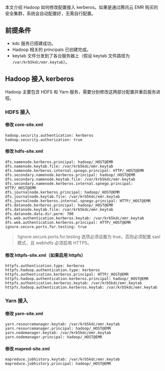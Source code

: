 本文介绍 Hadoop 如何修改配置接入 kerberos。如果是通过腾讯云 EMR 购买的安全集群，系统会自动配置好，无需自行配置。

## 前提条件
- kdc 服务已搭建成功。
- Hadoop 相关的 principals 已创建完成。
- keytab 文件分发到了各台服务器上（假设 keytab 文件路径为 `/var/krb5kdc/emr.keytab`）。

## Hadoop 接入 kerberos
Hadoop 主要包含 HDFS 和 Yarn 服务，需要分别修改这两部分配置并重启服务进程。

### HDFS 接入
#### 修改 core-site.xml
```properties
hadoop.security.authentication: kerberos
hadoop.security.authorization: true
```

#### 修改 hdfs-site.xml
```properties
dfs.namenode.kerberos.principal: hadoop/_HOST@EMR
dfs.namenode.keytab.file: /var/krb5kdc/emr.keytab
dfs.namenode.kerberos.internal.spnego.principal: HTTP/_HOST@EMR
dfs.secondary.namenode.kerberos.principal: hadoop/_HOST@EMR
dfs.secondary.namenode.keytab.file: /var/krb5kdc/emr.keytab
dfs.secondary.namenode.kerberos.internal.spnego.principal: HTTP/_HOST@EMR
dfs.journalnode.kerberos.principal: hadoop/_HOST@EMR
dfs.journalnode.keytab.file: /var/krb5kdc/emr.keytab
dfs.journalnode.kerberos.internal.spnego.principal: HTTP/_HOST@EMR
dfs.datanode.kerberos.principal: hadoop/_HOST@EMR
dfs.datanode.keytab.file: /var/krb5kdc/emr.keytab
dfs.datanode.data.dir.perm: 700
dfs.web.authentication.kerberos.keytab: /var/krb5kdc/emr.keytab
dfs.web.authentication.kerberos.principal: HTTP/_HOST@EMR
ignore.secure.ports.for.testing: true
```

>!ignore.secure.ports.for.testing 选项必须设置为 true，否则必须配置 sasl 模式，且 webhdfs 必须启用 HTTPS。

#### 修改 httpfs-site.xml（如果启用 httpfs）
```properties
httpfs.authentication.type: kerberos
httpfs.hadoop.authentication.type: kerberos
httpfs.authentication.kerberos.principal: HTTP/_HOST@EMR
httpfs.hadoop.authentication.kerberos.principal: hadoop/_HOST@EMR
httpfs.authentication.kerberos.keytab: /var/krb5kdc/emr.keytab
httpfs.hadoop.authentication.kerberos.keytab: /var/krb5kdc/emr.keytab
```

### Yarn 接入
#### 修改 yarn-site.xml
```properties
yarn.resourcemanager.keytab: /var/krb5kdc/emr.keytab
yarn.resourcemanager.principal: hadoop/_HOST@EMR
yarn.nodemanager.keytab: /var/krb5kdc/emr.keytab
yarn.nodemanager.principal: hadoop/_HOST@EMR
```

#### 修改 mapred-site.xml
```properties
mapreduce.jobhistory.keytab: /var/krb5kdc/emr.keytab
mapreduce.jobhistory.principal: hadoop/_HOST@EMR
```

